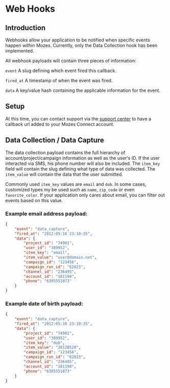# Web Hooks

## Introduction

Webhooks allow your application to be notified when specific events happen within Mozes. Currently, only the Data Collection hook has been implemented. 

All webhook payloads will contain three pieces of information:

`event` A slug defining which event fired this callback.

`fired_at` A timestamp of when the event was fired.

`data` A key/value hash containing the applicable information for the event.

## Setup

At this time, you can contact support via the [support center](http://support.mozes.com) to have a callback url added to your Mozes Connect account.

## Data Collection / Data Capture

The data collection payload contains the full hierarchy of account/project/campaign information as well as the user's ID. If the user interacted via SMS, his phone number will also be included. The `item_key` field will contain the slug defining what type of data was collected. The `item_value` will contain the data that the user submitted.

Commonly used `item_key` values are `email` and `dob`. In some cases, customized types my be used such as `name`, `zip_code` or even `favorite_color`. If your application only cares about email, you can filter out events based on this value.

### Example email address payload:

```json
{
    "event": "data_capture",
    "fired_at": "2012:05:16 23:10:35",
    "data": {
        "project_id": "74901",
        "user_id": "389952",
        "item_key": "email",
        "item_value": "user@domain.net",
        "campaign_id": "123456",
        "campaign_run_id": "62823",
        "channel_id": "236495",
        "account_id": "181198",
        "phone": "6305551073"
    }
}
```

### Example date of birth payload:

```json
{
    "event": "data_capture",
    "fired_at": "2012:05:16 23:10:35",
    "data": {
        "project_id": "74901",
        "user_id": "389952",
        "item_key": "dob",
        "item_value": "20120528",
        "campaign_id": "123456",
        "campaign_run_id": "62823",
        "channel_id": "236495",
        "account_id": "181198",
        "phone": "6305551073"
    }
}
```
